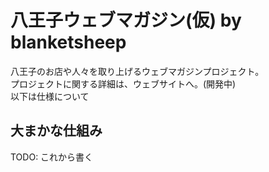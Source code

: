 八王子ウェブマガジン(仮) by blanketsheep
=======================================

八王子のお店や人々を取り上げるウェブマガジンプロジェクト。  
プロジェクトに関する詳細は、ウェブサイトへ。(開発中)  
以下は仕様について

大まかな仕組み
---------------
TODO: これから書く
